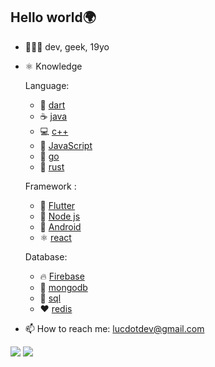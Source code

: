 ## Hello world🌍 
- 🧑🏾‍💻 dev, geek, 19yo
- ⚛️ Knowledge

    Language:
    - 💙 [dart](https://dart.dev)
    - ☕ [java]()
    - 💻 [c++]()
    - 💛 [JavaScript]()
    - 💙 [go](https://golang.dev)
    - 🦞 [rust](https://rust.dev)

    Framework :
    - 💙 [Flutter](https://fluter.dev)
    - 💚 [Node js](https://nodejs.com)
    - 📱 [Android](https://android.com)
    - ⚛️ [react](https://reactjs.com)

    Database:
    - 🔥 [Firebase](https://firebase.com)
    - 📂 [mongodb](https://mongodb.com)
    - 📑 [sql](https://wikipedia.org/sql)
    - ♥️ [redis]()

- 📫 How to reach me:  [lucdotdev@gmail.com](mailto:lucdotdev@gmail.com)

<img src="https://github-readme-stats.vercel.app/api?username=lucdotdev&count_private=true&show_icons=true"/>

<img src="https://github-readme-stats.vercel.app/api/top-langs/?username=lucdotdev&&hide=TypeScript"/>

